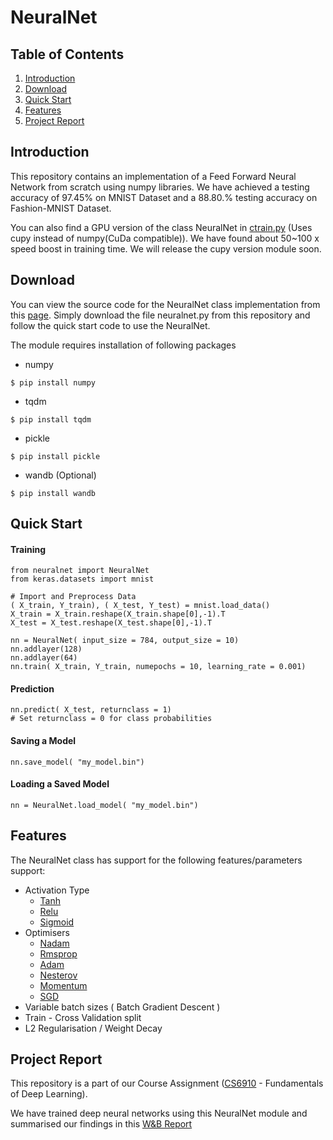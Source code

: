 # NeuralNet
## Table of Contents
1. [Introduction](https://github.com/whitezeta/cs6910_a1#introduction)
2. [Download](https://github.com/whitezeta/cs6910_a1#download)
3. [Quick Start](https://github.com/whitezeta/cs6910_a1#quick-start)
4. [Features](https://github.com/whitezeta/cs6910_a1#features)
5. [Project Report](https://github.com/whitezeta/cs6910_a1#project-report)

## Introduction
This repository contains an implementation of a Feed Forward Neural Network from scratch using numpy libraries. We have achieved a testing accuracy of 97.45% on MNIST Dataset and a 88.80.% testing accuracy on Fashion-MNIST Dataset.

You can also find a GPU version of the class NeuralNet in [ctrain<span>.py</span>](https://github.com/whitezeta/cs6910_a1/blob/master/ctrain.py) (Uses cupy instead of numpy(CuDa compatible)). We have found about 50~100 x speed boost in training time. We will release the cupy version module soon.

## Download
You can view the source code for the NeuralNet class implementation from this [page](https://github.com/whitezeta/cs6910_a1/blob/master/neuralnet.py). Simply download the file neuralnet<span>.py</span> from this repository and follow the quick start code to use the NeuralNet.

The module requires installation of following packages

 - numpy
 
  ```$ pip install numpy```
 - tqdm
 
  ```$ pip install tqdm```
 - pickle
 
  ```$ pip install pickle```
 - wandb (Optional)
 
  ```$ pip install wandb```


## Quick Start
#### Training
```
from neuralnet import NeuralNet
from keras.datasets import mnist

# Import and Preprocess Data
( X_train, Y_train), ( X_test, Y_test) = mnist.load_data()
X_train = X_train.reshape(X_train.shape[0],-1).T
X_test = X_test.reshape(X_test.shape[0],-1).T

nn = NeuralNet( input_size = 784, output_size = 10)
nn.addlayer(128)
nn.addlayer(64)
nn.train( X_train, Y_train, numepochs = 10, learning_rate = 0.001)
```
#### Prediction
```
nn.predict( X_test, returnclass = 1)
# Set returnclass = 0 for class probabilities
```
#### Saving a Model
```
nn.save_model( "my_model.bin")
```
#### Loading a Saved Model
```
nn = NeuralNet.load_model( "my_model.bin")
```

## Features
The NeuralNet class has support for the following features/parameters support:
- Activation Type
	- [Tanh](https://mathworld.wolfram.com/HyperbolicTangent.html)
	- [Relu](https://en.wikipedia.org/wiki/Rectifier_(neural_networks))
	- [Sigmoid](https://en.wikipedia.org/wiki/Sigmoid_function)
- Optimisers
	- [Nadam](https://openreview.net/pdf?id=OM0jvwB8jIp57ZJjtNEZ)
	- [Rmsprop]()
	- [Adam](https://arxiv.org/abs/1412.6980)
	- [Nesterov](https://paperswithcode.com/method/nesterov-accelerated-gradient)
	- [Momentum](https://en.wikipedia.org/wiki/Stochastic_gradient_descent#Momentum)
	- [SGD](https://en.wikipedia.org/wiki/Gradient_descent)
- Variable batch sizes ( Batch Gradient Descent )
- Train - Cross Validation split
- L2 Regularisation / Weight Decay

## Project Report
This repository is a part of our Course Assignment ([CS6910](http://www.cse.iitm.ac.in/~miteshk/#teaching) - Fundamentals of Deep Learning). 

We have trained deep neural networks using this NeuralNet module and summarised our findings in this [W&B Report]()
